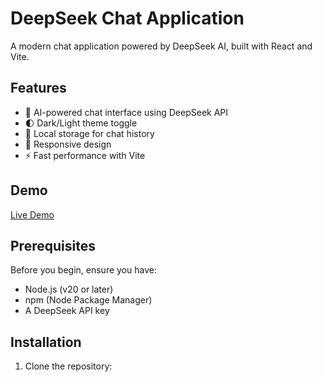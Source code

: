 # DeepSeek Chat Application

A modern chat application powered by DeepSeek AI, built with React and Vite.

## Features

- 🤖 AI-powered chat interface using DeepSeek API
- 🌓 Dark/Light theme toggle
- 💾 Local storage for chat history
- 📱 Responsive design
- ⚡ Fast performance with Vite

## Demo

[Live Demo](https://deepseek.thamil.me/)

## Prerequisites

Before you begin, ensure you have:
- Node.js (v20 or later)
- npm (Node Package Manager)
- A DeepSeek API key

## Installation

1. Clone the repository: 